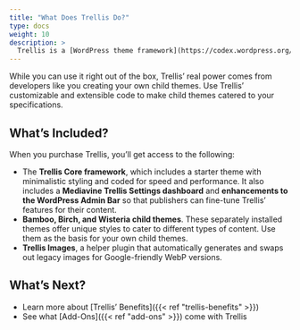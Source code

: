 ```yaml
---
title: "What Does Trellis Do?"
type: docs
weight: 10
description: >
  Trellis is a [WordPress theme framework](https://codex.wordpress.org/Theme_Frameworks) built with modern web technologies. It’s designed to boost site speed and optimize ad revenue and provides three custom-built child themes.
---
```

While you can use it right out of the box, Trellis’ real power comes from developers like you creating your own child themes. Use Trellis’ customizable and extensible code to make child themes catered to your specifications.

## What’s Included?

When you purchase Trellis, you’ll get access to the following:

- The **Trellis Core framework**, which includes a starter theme with minimalistic styling and coded for speed and performance. It also includes a **Mediavine Trellis Settings dashboard** and **enhancements to the WordPress Admin Bar** so that publishers can fine-tune Trellis’ features for their content.
- **Bamboo, Birch, and Wisteria child themes**. These separately installed themes offer unique styles to cater to different types of content. Use them as the basis for your own child themes.
- **Trellis Images**, a helper plugin that automatically generates and swaps out legacy images for Google-friendly WebP versions.

## What’s Next?

- Learn more about [Trellis’ Benefits]({{< ref "trellis-benefits" >}})
- See what [Add-Ons]({{< ref "add-ons" >}}) come with Trellis